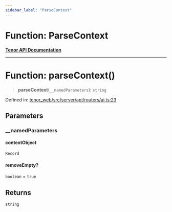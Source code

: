 ```yaml
---
sidebar_label: "ParseContext"
---
```


# Function: ParseContext

[**Tenor API Documentation**](../../README.md)

***

# Function: parseContext()

> **parseContext**(`__namedParameters`): `string`

Defined in: [tenor\_web/src/server/api/routers/ai.ts:23](https://github.com/Apantli/Tenor/blob/293d0ddb2d5307c4150fcd161249995fd5278c7d/tenor_web/src/server/api/routers/ai.ts#L23)

## Parameters

### \_\_namedParameters

#### contextObject

`Record`

#### removeEmpty?

`boolean` = `true`

## Returns

`string`
